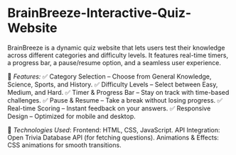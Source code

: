 # BrainBreeze-Interactive-Quiz-Website

BrainBreeze is a dynamic quiz website that lets users test their knowledge across different categories and difficulty levels. It features real-time timers, a progress bar, a pause/resume option, and a seamless user experience.

🌟 *Features:*
✅ Category Selection – Choose from General Knowledge, Science, Sports, and History. 
✅ Difficulty Levels – Select between Easy, Medium, and Hard. 
✅ Timer & Progress Bar – Stay on track with time-based challenges. 
✅ Pause & Resume – Take a break without losing progress. 
✅ Real-time Scoring – Instant feedback on your answers. 
✅ Responsive Design – Optimized for mobile and desktop.

🚀 *Technologies Used*: 
Frontend: HTML, CSS, JavaScript. 
API Integration: Open Trivia Database API (for fetching questions). 
Animations & Effects: CSS animations for smooth transitions.
